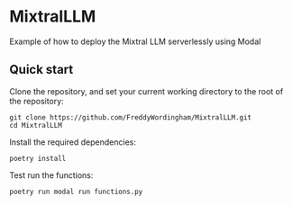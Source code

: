 # MixtralLLM

Example of how to deploy the Mixtral LLM serverlessly using Modal

## Quick start

Clone the repository, and set your current working directory to the root of the repository:

```shell
git clone https://github.com/FreddyWordingham/MixtralLLM.git
cd MixtralLLM
```

Install the required dependencies:

```shell
poetry install
```

Test run the functions:

```shell
poetry run modal run functions.py
```
